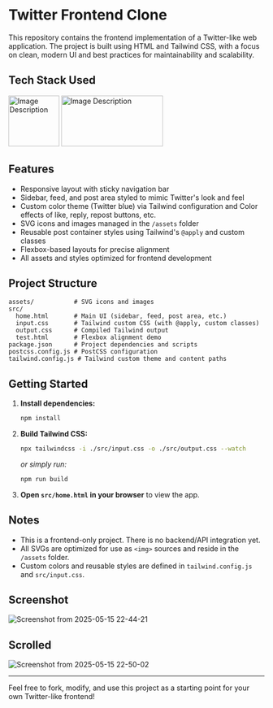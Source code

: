 # Twitter Frontend Clone

This repository contains the frontend implementation of a Twitter-like web application. The project is built using HTML and Tailwind CSS, with a focus on clean, modern UI and best practices for maintainability and scalability.

## Tech Stack Used
<img src="https://github.com/user-attachments/assets/237457a5-4d15-4b78-a411-907072f21c5b" alt="Image Description" width="100" height="100">

<img src="https://github.com/user-attachments/assets/12780a4b-0588-4a87-9f49-5e70aa00c1c4" alt="Image Description" width="200" height="100">

## Features
- Responsive layout with sticky navigation bar
- Sidebar, feed, and post area styled to mimic Twitter's look and feel
- Custom color theme (Twitter blue) via Tailwind configuration and Color effects of like, reply, repost buttons, etc.
- SVG icons and images managed in the `/assets` folder
- Reusable post container styles using Tailwind's `@apply` and custom classes
- Flexbox-based layouts for precise alignment
- All assets and styles optimized for frontend development

## Project Structure
```
assets/           # SVG icons and images
src/
  home.html       # Main UI (sidebar, feed, post area, etc.)
  input.css       # Tailwind custom CSS (with @apply, custom classes)
  output.css      # Compiled Tailwind output
  test.html       # Flexbox alignment demo
package.json      # Project dependencies and scripts
postcss.config.js # PostCSS configuration
tailwind.config.js # Tailwind custom theme and content paths
```

## Getting Started
1. **Install dependencies:**
   ```bash
   npm install
   ```
2. **Build Tailwind CSS:**
    ```bash
    npx tailwindcss -i ./src/input.css -o ./src/output.css --watch
    ```
    *or simply run:*
    ```bash
    npm run build
    ```
3. **Open `src/home.html` in your browser** to view the app.

## Notes
- This is a frontend-only project. There is no backend/API integration yet.
- All SVGs are optimized for use as `<img>` sources and reside in the `/assets` folder.
- Custom colors and reusable styles are defined in `tailwind.config.js` and `src/input.css`.

## Screenshot

  ![Screenshot from 2025-05-15 22-44-21](https://github.com/user-attachments/assets/954644de-3e5a-442c-a856-99560a67d7d4)
  
  ## Scrolled
  ![Screenshot from 2025-05-15 22-50-02](https://github.com/user-attachments/assets/478c5b79-05ab-46df-b9da-42756d7ddad7)

---

Feel free to fork, modify, and use this project as a starting point for your own Twitter-like frontend!
